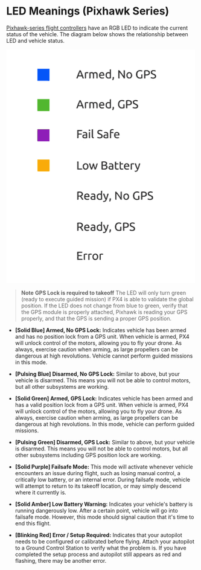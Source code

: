 # LED Meanings (Pixhawk Series)

[Pixhawk-series flight controllers](../flight_controller/pixhawk_series.md) have an RGB LED to indicate the current status of the vehicle. The diagram below shows the relationship between LED and vehicle status.

![LED meanings](../../images/led_meanings.gif)

> **Note** **GPS Lock is required to takeoff** 
  The LED will only turn green (ready to execute guided mission) if PX4 is able to validate the global position. If the LED does not change from blue to green, verify that the GPS module is properly attached, Pixhawk is reading your GPS properly, and that the GPS is sending a proper GPS position.

* **[Solid Blue] Armed, No GPS Lock:** Indicates vehicle has been armed and has no position lock from a GPS unit.
When vehicle is armed, PX4 will unlock control of the motors, allowing you to fly your drone.
As always, exercise caution when arming, as large propellers can be dangerous at high revolutions.
Vehicle cannot perform guided missions in this mode.

* **[Pulsing Blue] Disarmed, No GPS Lock:** Similar to above, but your vehicle is disarmed.
This means you will not be able to control motors, but all other subsystems are working.

* **[Solid Green] Armed, GPS Lock:** Indicates vehicle has been armed and has a valid position lock from a GPS unit.
When vehicle is armed, PX4 will unlock control of the motors, allowing you to fly your drone.
As always, exercise caution when arming, as large propellers can be dangerous at high revolutions.
In this mode, vehicle can perform guided missions.

* **[Pulsing Green] Disarmed, GPS Lock:** Similar to above, but your vehicle is disarmed.
This means you will not be able to control motors, but all other subsystems including GPS position lock are working.

* **[Solid Purple] Failsafe Mode:** This mode will activate whenever vehicle encounters an issue during flight,
such as losing manual control, a critically low battery, or an internal error.
During failsafe mode, vehicle will attempt to return to its takeoff location, or may simply descend where it currently is.

* **[Solid Amber] Low Battery Warning:** Indicates your vehicle's battery is running dangerously low.
After a certain point, vehicle will go into failsafe mode. However, this mode should signal caution that it's time to end
this flight.

* **[Blinking Red] Error / Setup Required:** Indicates that your autopilot needs to be configured or calibrated before flying.
Attach your autopilot to a Ground Control Station to verify what the problem is.
If you have completed the setup process and autopilot still appears as red and flashing, there may be another error.


